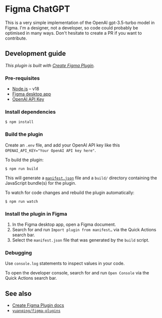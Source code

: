 # Figma ChatGPT

This is a very simple implementation of the OpenAI gpt-3.5-turbo model in Figma. I'm a designer, not a developer, so code could probably be optimised in many ways. Don't hesitate to create a PR if you want to contribute.

## Development guide

*This plugin is built with [Create Figma Plugin](https://yuanqing.github.io/create-figma-plugin/).*

### Pre-requisites

- [Node.js](https://nodejs.org) – v18
- [Figma desktop app](https://figma.com/downloads/)
- [OpenAI API Key](https://help.openai.com/en/articles/4936850-where-do-i-find-my-secret-api-key)

### Install dependencies

```
$ npm install
```

### Build the plugin

Create an `.env` file, and add your OpenAI API key like this `OPENAI_API_KEY="Your OpenAI API key here"`. 

To build the plugin:

```
$ npm run build
```

This will generate a [`manifest.json`](https://figma.com/plugin-docs/manifest/) file and a `build/` directory containing the JavaScript bundle(s) for the plugin.

To watch for code changes and rebuild the plugin automatically:

```
$ npm run watch
```

### Install the plugin in Figma

1. In the Figma desktop app, open a Figma document.
2. Search for and run `Import plugin from manifest…` via the Quick Actions search bar.
3. Select the `manifest.json` file that was generated by the `build` script.

### Debugging

Use `console.log` statements to inspect values in your code.

To open the developer console, search for and run `Open Console` via the Quick Actions search bar.

## See also

- [Create Figma Plugin docs](https://yuanqing.github.io/create-figma-plugin/)
- [`yuanqing/figma-plugins`](https://github.com/yuanqing/figma-plugins#readme)

